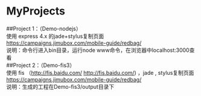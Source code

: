 ﻿# MyProjects
##Project 1：（Demo-nodejs）        
      使用 express 4.x 的jade+stylus复制页面 https://campaigns.jimubox.com/mobile-guide/redbag/             
      说明：命令行进入bin目录，运行node www命令，在浏览器中localhost:3000查看       
##Project 2：（Demo-fis3）          
      使用 fis （http://fis.baidu.com/ <http://fis.baidu.com/>) ，jade , stylus复制页面 https://campaigns.jimubox.com/mobile-guide/redbag/          
      说明：生成的工程在Demo-fis3/output目录下

